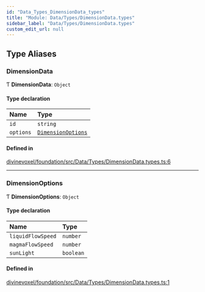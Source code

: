 ```yaml
---
id: "Data_Types_DimensionData_types"
title: "Module: Data/Types/DimensionData.types"
sidebar_label: "Data/Types/DimensionData.types"
custom_edit_url: null
---
```


## Type Aliases

### DimensionData

Ƭ **DimensionData**: `Object`

#### Type declaration

| Name | Type |
| :------ | :------ |
| `id` | `string` |
| `options` | [`DimensionOptions`](Data_Types_DimensionData_types.md#dimensionoptions) |

#### Defined in

[divinevoxel/foundation/src/Data/Types/DimensionData.types.ts:6](https://github.com/lucasdamianjohnson/DivineVoxelEngine/blob/596fa7391478620ed460dfb4856ff0a763b91c49/divinevoxel/foundation/src/Data/Types/DimensionData.types.ts#L6)

___

### DimensionOptions

Ƭ **DimensionOptions**: `Object`

#### Type declaration

| Name | Type |
| :------ | :------ |
| `liquidFlowSpeed` | `number` |
| `magmaFlowSpeed` | `number` |
| `sunLight` | `boolean` |

#### Defined in

[divinevoxel/foundation/src/Data/Types/DimensionData.types.ts:1](https://github.com/lucasdamianjohnson/DivineVoxelEngine/blob/596fa7391478620ed460dfb4856ff0a763b91c49/divinevoxel/foundation/src/Data/Types/DimensionData.types.ts#L1)
